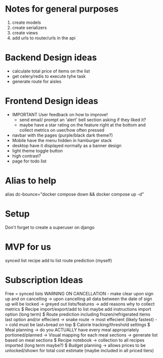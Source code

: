 # Notes for general purposes
1. create models
2. create serializers
3. create views
4. add urls to router/urls in the api

# Backend Design ideas
- calculate total price of items on the list
- get celery/redis to execute tyhe task
- generate route for aisles

# Frontend Design ideas
- IMPORTANT User feedback on how to improve!
    - send email/ prompt an 'alert' bell section asking if they liked it?
    - maybe have a star rating on the feature right at the bottom and collect metrics on user/how often pressed
- navbar with the pages (purple/black dark theme?)
- Mobile have the menu hidden in hamburger stack
- desktop have it displayed normally as a banner design
- light theme toggle button
- high contrast?
- page for todo list 

# Alias to help
alias dc-bounce="docker compose down && docker compose up -d"

# Setup
Don't forget to create a superuser on django

# MVP for us
synced list
recipe add to list
route prediction (myself)

# Subscription Ideas
Free = synced lists
WARNING ON CANCELLATION - make clear upon sign up and on cancelling
-> upon cancelling all data between the date of sign up will be locked 
-> greyed out lists/features
-> add reasons why to collect metrics
$ Recipe import/export/add to list
    maybe add instructions import option (long term)
$ Route prediction including frozen/refrigerated items last option and/or effecient
-> snake route
-> most effecient (likely fastest)
-> cold must be last+bread on top
$ Calorie tracking/threshold settings
$ Meal planning 
-> do you ACTUALLY have every meal appropriately portioned/planned
-> Visual mapping for each meal sections
-> generate list based on meal sections
$ Recipe notebook -> collection to all recipes imported (long term maybe?)
$ Budget planning -> allows prices to be unlocked/shown for total cost estimate (maybe included in all priced tiers)